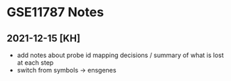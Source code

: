 GSE11787 Notes
==============

2021-12-15 [KH]
---------------

- add notes about probe id mapping decisions / summary of what is lost at each step
- switch from symbols -> ensgenes
